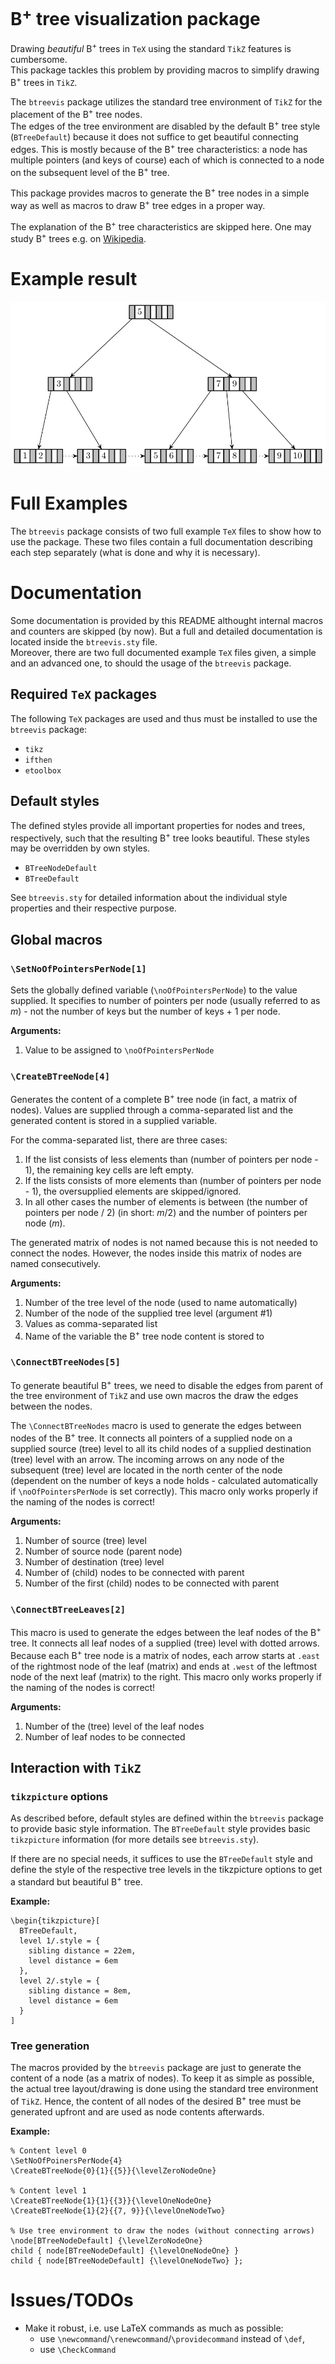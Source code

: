 # B<sup>+</sup> tree visualization package
Drawing *beautiful* B<sup>+</sup> trees in `TeX` using the standard `TikZ` features is cumbersome.  
This package tackles this problem by providing macros to simplify drawing B<sup>+</sup> trees in `TikZ`.

The `btreevis` package utilizes the standard tree environment of `TikZ` for the placement of the B<sup>+</sup> tree nodes.  
The edges of the tree environment are disabled by the default B<sup>+</sup> tree style (`BTreeDefault`) because it does not suffice to get beautiful connecting edges. This is mostly because of the B<sup>+</sup> tree characteristics: a node has multiple pointers (and keys of course) each of which is connected to a node on the subsequent level of the B<sup>+</sup> tree.  

This package provides macros to generate the B<sup>+</sup> tree nodes in a simple way as well as macros to draw B<sup>+</sup> tree edges in a proper way.  

The explanation of the B<sup>+</sup> tree characteristics are skipped here. One may study B<sup>+</sup> trees e.g. on [Wikipedia](https://en.wikipedia.org/wiki/B%2B_tree).

# Example result
![alt text](https://github.com/danielkocher/btreevis/blob/master/example-beautiful-btree.png "An example of a beautiful B+ tree")

# Full Examples
The `btreevis` package consists of two full example `TeX` files to show how to use the package. These two files contain a full documentation describing each step separately (what is done and why it is necessary).

# Documentation
Some documentation is provided by this README althought internal macros and counters are skipped (by now). But a full and detailed documentation is located inside the `btreevis.sty` file.  
Moreover, there are two full documented example `TeX` files given, a simple and an advanced one, to should the usage of the `btreevis` package.  

## Required `TeX` packages
The following `TeX` packages are used and thus must be installed to use the `btreevis` package:

* `tikz`
* `ifthen`
* `etoolbox`

## Default styles
The defined styles provide all important properties for nodes and trees, respectively, such that the resulting B<sup>+</sup> tree looks beautiful. These styles may be overridden by own styles.

* `BTreeNodeDefault`
* `BTreeDefault`

See `btreevis.sty` for detailed information about the individual style properties and their respective purpose.

## Global macros

### `\SetNoOfPointersPerNode[1]`
Sets the globally defined variable (`\noOfPointersPerNode`) to the value supplied. It specifies to number of pointers per node (usually referred to as *m*) - not the number of keys but the number of keys + 1 per node.

**Arguments:**

1. Value to be assigned to `\noOfPointersPerNode`

### `\CreateBTreeNode[4]`
Generates the content of a complete B<sup>+</sup> tree node (in fact, a matrix of nodes). Values are supplied through a comma-separated list and the generated content is stored in a supplied variable.

For the comma-separated list, there are three cases:

1. If the list consists of less elements than (number of pointers per node - 1), the remaining key cells are left empty.
2. If the lists consists of more elements than (number of pointers per node - 1), the oversupplied elements are skipped/ignored.
3. In all other cases the number of elements is between (the number of pointers per node / 2) (in short: *m*/2) and the number of pointers per node (*m*).

The generated matrix of nodes is not named because this is not needed to connect the nodes. However, the nodes inside this matrix of nodes are named consecutively.

**Arguments:**

1. Number of the tree level of the node (used to name automatically)
2. Number of the node of the supplied tree level (argument #1)
3. Values as comma-separated list
4. Name of the variable the B<sup>+</sup> tree node content is stored to

### `\ConnectBTreeNodes[5]`
To generate beautiful B<sup>+</sup> trees, we need to disable the edges from parent of the tree environment of `TikZ` and use own macros the draw the edges between the nodes.

The `\ConnectBTreeNodes` macro is used to generate the edges between nodes of the B<sup>+</sup> tree. It connects all pointers of a supplied node on a supplied source (tree) level to all its child nodes of a supplied destination (tree) level with an arrow. The incoming arrows on any node of the subsequent (tree) level are located in the north center of the node (dependent on the number of keys a node holds - calculated automatically if `\noOfPointersPerNode` is set correctly).
This macro only works properly if the naming of the nodes is correct!

**Arguments:**

1. Number of source (tree) level
2. Number of source node (parent node)
3. Number of destination (tree) level
4. Number of (child) nodes to be connected with parent
5. Number of the first (child) nodes to be connected with parent

### `\ConnectBTreeLeaves[2]`
This macro is used to generate the edges between the leaf nodes of the B<sup>+</sup> tree. It connects all leaf nodes of a supplied (tree) level with dotted arrows. Because each B<sup>+</sup> tree node is a matrix of nodes, each arrow starts at `.east` of the rightmost node of the leaf (matrix) and ends at `.west` of the leftmost node of the next leaf (matrix) to the right.
This macro only works properly if the naming of the nodes is correct!

**Arguments:**

1. Number of the (tree) level of the leaf nodes
2. Number of leaf nodes to be connected

## Interaction with `TikZ`

### `tikzpicture` options

As described before, default styles are defined within the `btreevis` package to provide basic style information. The `BTreeDefault` style provides basic `tikzpicture` information (for more details see `btreevis.sty`).

If there are no special needs, it suffices to use the `BTreeDefault` style and define the style of the respective tree levels in the tikzpicture options to get a standard but beautiful B<sup>+</sup> tree.

**Example:**

    \begin{tikzpicture}[
      BTreeDefault,
      level 1/.style = {
        sibling distance = 22em,
        level distance = 6em
      },
      level 2/.style = {
        sibling distance = 8em,
        level distance = 6em
      }
    ] 

### Tree generation

The macros provided by the `btreevis` package are just to generate the content of a node (as a matrix of nodes). To keep it as simple as possible, the actual tree layout/drawing is done using the standard tree environment of `TikZ`. Hence, the content of all nodes of the desired B<sup>+</sup> tree must be generated upfront and are used as node contents afterwards.

**Example:**

    % Content level 0
    \SetNoOfPoinersPerNode{4}
    \CreateBTreeNode{0}{1}{{5}}{\levelZeroNodeOne}
    
    % Content level 1
    \CreateBTreeNode{1}{1}{{3}}{\levelOneNodeOne}
    \CreateBTreeNode{1}{2}{{7, 9}}{\levelOneNodeTwo}
    
    % Use tree environment to draw the nodes (without connecting arrows)
    \node[BTreeNodeDefault] {\levelZeroNodeOne}
    child { node[BTreeNodeDefault] {\levelOneNodeOne} }
    child { node[BTreeNodeDefault] {\levelOneNodeTwo} };

# Issues/TODOs

* Make it robust, i.e. use LaTeX commands as much as possible:
    * use `\newcommand`/`\renewcommand`/`\providecommand` instead of `\def`,
    * use `\CheckCommand`
